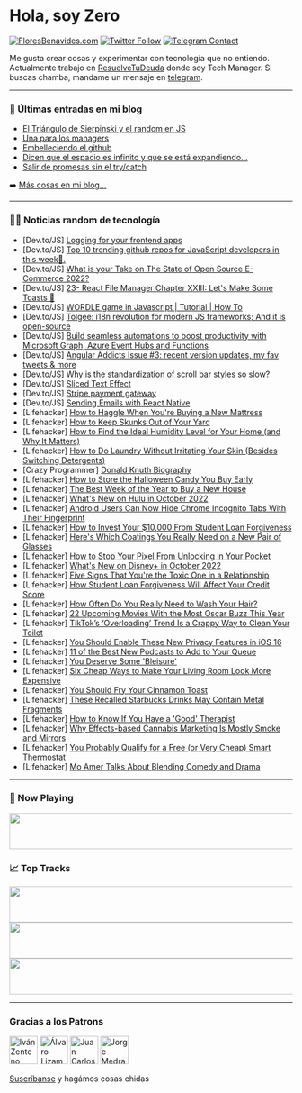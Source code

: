 # Hola, soy Zero

[![FloresBenavides.com](https://img.shields.io/website?down_message=oops&label=MiBlog&style=for-the-badge&up_message=online&url=https%3A%2F%2Ffloresbenavides.com)](https://floresbenavides.com) [![Twitter Follow](https://img.shields.io/twitter/follow/ZeroDragon?color=%231DA1F2&label=Follow&logo=twitter&logoColor=ffffff&style=for-the-badge)](https://twitter.com/zerodragon) [![Telegram Contact](https://img.shields.io/badge/escr%C3%ADbeme-ZeroDragon-%2326A5E4?style=for-the-badge&logo=telegram)](https://t.me/zerodragon)

Me gusta crear cosas y experimentar con tecnología que no entiendo.
Actualmente trabajo en [ResuelveTuDeuda](http://github.com/resuelve) donde soy Tech Manager.
Si buscas chamba, mandame un mensaje en [telegram](https://t.me/zerodragon).

---

### 📕 Últimas entradas en mi blog
<!-- BLOG-POST-LIST:START -->
- [El Triángulo de Sierpinski y el random en JS](https://floresbenavides.com/el-triangulo-de-sierpinski-y-el-random-en-js/)
- [Una para los managers](https://floresbenavides.com/una-para-los-managers/)
- [Embelleciendo el github](https://floresbenavides.com/embelleciendo-el-github/)
- [Dicen que el espacio es infinito y que se está expandiendo…](https://floresbenavides.com/dicen-que-el-espacio-es-infinito-y-que-se-esta-expandiendo/)
- [Salir de promesas sin el try/catch](https://floresbenavides.com/salir-de-promesas-sin-el-try-catch/)
<!-- BLOG-POST-LIST:END -->

➡️ [Más cosas en mi blog...](https://floresbenavides.com)

---

### 👨‍💻 Noticias random de tecnología
<!-- TECH-POSTS:START -->
- [Dev.to/JS] [Logging for your frontend apps](https://dev.to/suryashakti/logging-for-your-frontend-apps-28pj)
- [Dev.to/JS] [Top 10 trending github repos for JavaScript developers in this week🚀.](https://dev.to/ksengine/top-10-trending-github-repos-for-javascript-developers-in-this-week-1h32)
- [Dev.to/JS] [What is your Take on The State of Open Source E-Commerce 2022?](https://dev.to/medusajs/what-is-your-take-on-the-state-of-open-source-e-commerce-2022-3842)
- [Dev.to/JS] [23- React File Manager Chapter XXIII: Let&#39;s Make Some Toasts 🍞](https://dev.to/hassanzohdy/23-react-file-manager-chapter-xxiii-lets-make-some-toasts-fbj)
- [Dev.to/JS] [WORDLE game in Javascript | Tutorial | How To](https://dev.to/burtds/wordle-game-in-javascript-tutorial-how-to-1nj9)
- [Dev.to/JS] [Tolgee: i18n revolution for modern JS frameworks; And it is open-source](https://dev.to/tolgee_i18n/tolgee-i18n-revolution-for-modern-js-frameworks-and-it-is-open-source-1a9i)
- [Dev.to/JS] [Build seamless automations to boost productivity with Microsoft Graph, Azure Event Hubs and Functions](https://dev.to/azure/build-seamless-automations-to-boost-productivity-with-microsoft-graph-azure-event-hubs-and-functions-1ho8)
- [Dev.to/JS] [Angular Addicts Issue #3: recent version updates, my fav tweets &amp; more](https://dev.to/gergelyszerovay/angular-addicts-issue-3-recent-version-updates-my-fav-tweets-more-339a)
- [Dev.to/JS] [Why is the standardization of scroll bar styles so slow?](https://dev.to/junny521222/why-is-the-standardization-of-scroll-bar-styles-so-slow-2og0)
- [Dev.to/JS] [Sliced Text Effect](https://dev.to/allwebcodes/sliced-text-effect-3p5a)
- [Dev.to/JS] [Stripe payment gateway](https://dev.to/elohe_charisma/stripe-payment-gateway-3lfn)
- [Dev.to/JS] [Sending Emails with React Native](https://dev.to/sofiatarhonska/sending-emails-with-react-native-1hfg)
- [Lifehacker] [How to Haggle When You&#39;re Buying a New Mattress](https://lifehacker.com/how-to-haggle-when-youre-buying-a-new-mattress-1849546757)
- [Lifehacker] [How to Keep Skunks Out of Your Yard](https://lifehacker.com/how-to-keep-skunks-out-of-your-yard-1849546759)
- [Lifehacker] [How to Find the Ideal Humidity Level for Your Home &lpar;and Why It Matters&rpar;](https://lifehacker.com/how-to-find-the-ideal-humidity-level-for-your-home-and-1849546770)
- [Lifehacker] [How to Do Laundry Without Irritating Your Skin &lpar;Besides Switching Detergents&rpar;](https://lifehacker.com/how-to-do-laundry-without-irritating-your-skin-besides-1849546954)
- [Crazy Programmer] [Donald Knuth Biography](https://www.thecrazyprogrammer.com/2022/09/donald-knuth-biography.html)
- [Lifehacker] [How to Store the Halloween Candy You Buy Early](https://lifehacker.com/how-to-store-the-halloween-candy-you-buy-early-1849546982)
- [Lifehacker] [The Best Week of the Year to Buy a New House](https://lifehacker.com/the-best-week-of-the-year-to-buy-a-new-house-1849547038)
- [Lifehacker] [What&#39;s New on Hulu in October 2022](https://lifehacker.com/whats-new-on-hulu-in-october-2022-1849546572)
- [Lifehacker] [Android Users Can Now Hide Chrome Incognito Tabs With Their Fingerprint](https://lifehacker.com/android-users-can-now-hide-chrome-incognito-tabs-with-t-1849546699)
- [Lifehacker] [How to Invest Your $10,000 From Student Loan Forgiveness](https://lifehacker.com/how-to-invest-your-10-000-from-student-loan-forgivenes-1849546587)
- [Lifehacker] [Here&#39;s Which Coatings You Really Need on a New Pair of Glasses](https://lifehacker.com/heres-which-coatings-you-really-need-on-a-new-pair-of-g-1849546372)
- [Lifehacker] [How to Stop Your Pixel From Unlocking in Your Pocket](https://lifehacker.com/how-to-stop-your-pixel-from-unlocking-in-your-pocket-1849546190)
- [Lifehacker] [What&#39;s New on Disney+ in October 2022](https://lifehacker.com/whats-new-on-disney-in-october-2022-1849546357)
- [Lifehacker] [Five Signs That You&#39;re the Toxic One in a Relationship](https://lifehacker.com/five-signs-that-youre-the-toxic-one-in-a-relationship-1849546105)
- [Lifehacker] [How Student Loan Forgiveness Will Affect Your Credit Score](https://lifehacker.com/how-student-loan-forgiveness-will-affect-your-credit-sc-1849545879)
- [Lifehacker] [How Often Do You Really Need to Wash Your Hair?](https://lifehacker.com/how-often-do-you-really-need-to-wash-your-hair-1849545757)
- [Lifehacker] [22 Upcoming Movies With the Most Oscar Buzz This Year](https://lifehacker.com/22-upcoming-movies-with-the-most-oscar-buzz-this-year-1849541214)
- [Lifehacker] [TikTok’s ‘Overloading’ Trend Is a Crappy Way to Clean Your Toilet](https://lifehacker.com/tiktok-s-overloading-trend-is-a-crappy-way-to-clean-y-1849545412)
- [Lifehacker] [You Should Enable These New Privacy Features in iOS 16](https://lifehacker.com/you-should-enable-these-new-privacy-features-in-ios-16-1849544881)
- [Lifehacker] [11 of the Best New Podcasts to Add to Your Queue](https://lifehacker.com/11-of-the-best-new-podcasts-to-add-to-your-queue-1849544924)
- [Lifehacker] [You Deserve Some &#39;Bleisure&#39;](https://lifehacker.com/what-is-a-bleisure-and-how-can-you-take-one-1849544163)
- [Lifehacker] [Six Cheap Ways to Make Your Living Room Look More Expensive](https://lifehacker.com/six-cheap-ways-to-make-your-living-room-look-more-expen-1849542525)
- [Lifehacker] [You Should Fry Your Cinnamon Toast](https://lifehacker.com/you-should-fry-your-cinnamon-toast-1849542344)
- [Lifehacker] [These Recalled Starbucks Drinks May Contain Metal Fragments](https://lifehacker.com/these-recalled-starbucks-drinks-may-contain-metal-fragm-1849542691)
- [Lifehacker] [How to Know If You Have a &#39;Good&#39; Therapist](https://lifehacker.com/how-to-know-if-you-have-a-good-therapist-1849542096)
- [Lifehacker] [Why Effects-based Cannabis Marketing Is Mostly Smoke and Mirrors](https://lifehacker.com/why-effects-based-cannabis-marketing-is-mostly-bullshit-1849541947)
- [Lifehacker] [You Probably Qualify for a Free &lpar;or Very Cheap&rpar; Smart Thermostat](https://lifehacker.com/you-probably-qualify-for-a-free-or-very-cheap-smart-t-1849541069)
- [Lifehacker] [Mo Amer Talks About Blending Comedy and Drama](https://lifehacker.com/mo-amer-talks-about-blending-comedy-and-drama-1849541483)<!-- TECH-POSTS:END -->

---

### 🎵 Now Playing
<a href="https://spotify-now-playing-dun.vercel.app/now-playing?open"><img src="https://spotify-now-playing-dun.vercel.app/now-playing" width="540" height="64"></a>

### 📈 Top Tracks
<a href="https://spotify-now-playing-dun.vercel.app/top-tracks?i=1&open"><img src="https://spotify-now-playing-dun.vercel.app/top-tracks?i=1" width="540" height="64"></a>
<a href="https://spotify-now-playing-dun.vercel.app/top-tracks?i=2&open"><img src="https://spotify-now-playing-dun.vercel.app/top-tracks?i=2" width="540" height="64"></a>
<a href="https://spotify-now-playing-dun.vercel.app/top-tracks?i=3&open"><img src="https://spotify-now-playing-dun.vercel.app/top-tracks?i=3" width="540" height="64"></a>

---

### Gracias a los Patrons
[<img src="https://avatars.githubusercontent.com/u/243380?v=4" alt="Iván Zenteno" width="50px">](https://github.com/k001) [<img src="https://avatars.githubusercontent.com/u/19955639?v=4" alt="Álvaro Lizama" width="50px">](https://github.com/alvarolizama) [<img src="https://avatars.githubusercontent.com/u/2718753?v=4" alt="Juan Carlos Ruiz" width="50px">](https://github.com/JuanCrg90) [<img src="https://avatars.githubusercontent.com/u/37025?v=4" alt="Jorge Medrano" width="50px">](https://github.com/h1pp1e) 

[Suscríbanse](https://www.patreon.com/zerodragon) y hagámos cosas chidas
